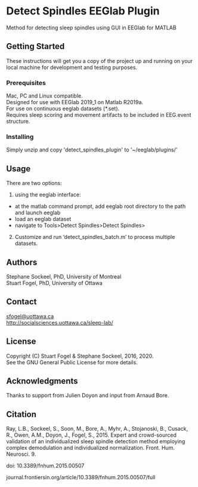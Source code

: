 # Detect Spindles EEGlab Plugin

Method for detecting sleep spindles using GUI in EEGlab for MATLAB

## Getting Started

These instructions will get you a copy of the project up and running on your local machine for development and testing purposes.

### Prerequisites

Mac, PC and Linux compatible.  
Designed for use with EEGlab 2019_1 on Matlab R2019a.  
For use on continuous eeglab datasets (*.set).  
Requires sleep scoring and movement artifacts to be included in EEG.event structure.

### Installing

Simply unzip and copy 'detect_spindles_plugin' to '~/eeglab/plugins/'

## Usage

There are two options:

1) using the eeglab interface:

* at the matlab command prompt, add eeglab root directory to the path and launch eeglab
* load an eeglab dataset
* navigate to Tools>Detect Spindles>Detect Spindles>

2) Customize and run ‘detect_spindles_batch.m’ to process multiple datasets.

## Authors

Stephane Sockeel, PhD, University of Montreal  
Stuart Fogel, PhD, University of Ottawa

## Contact 

sfogel@uottawa.ca  
http://socialsciences.uottawa.ca/sleep-lab/

## License

Copyright (C) Stuart Fogel & Stephane Sockeel, 2016, 2020.  
See the GNU General Public License for more details.

## Acknowledgments

Thanks to support from Julien Doyon and input from Arnaud Bore.

## Citation

Ray, L.B., Sockeel, S., Soon, M., Bore, A., Myhr, A., 
Stojanoski, B., Cusack, R., Owen, A.M., Doyon, J., Fogel, S., 
2015. Expert and crowd-sourced validation of an individualized 
sleep spindle detection method employing complex demodulation 
and individualized normalization. Front. Hum. Neurosci. 9. 

doi: 10.3389/fnhum.2015.00507

journal.frontiersin.org/article/10.3389/fnhum.2015.00507/full
